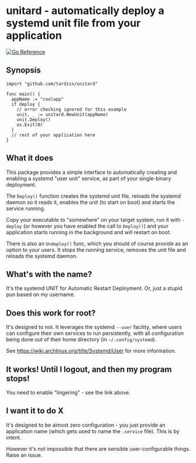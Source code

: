 # unitard - automatically deploy a systemd unit file from your application

[![Go Reference](https://pkg.go.dev/badge/github.com/tardisx/unitard.svg)](https://pkg.go.dev/github.com/tardisx/unitard)

## Synopsis

    import "github.com/tardisx/unitard"

    func main() {
      appName := "coolapp"
      if deploy {
        // error checking ignored for this example
        unit, _ := unitard.NewUnit(appName)
        unit.Deploy()
        os.Exit(0)
      }
      // rest of your application here
    }

## What it does

This package provides a simple interface to automatically creating and enabling a
systemd "user unit" service, as part of your single-binary deployment.

The `Deploy()` function creates the systemd unit file, reloads the systemd daemon
so it reads it, enables the unit (to start on boot) and starts the service
running.

Copy your executable to "somewhere" on your target system, run it with `-deploy` 
(or however you have enabled the call to `Deploy()`) and your application starts 
running in the background and will restart on boot.

There is also an `Undeploy()` func, which you should of course provide as an option 
to your users. It stops the running service, removes the unit file and reloads the
systemd daemon.

## What's with the name?

It's the systemd UNIT for Automatic Restart Deployment. Or, just a stupid pun based on my username.

## Does this work for root?

It's designed to not. It leverages the systemd `--user` facility, where users can configure
their own services to run persistently, with all configuration being done out of their home
directory (in `~/.config/systemd`).

See https://wiki.archlinux.org/title/Systemd/User for more information.

## It works! Until I logout, and then my program stops!

You need to enable "lingering" - see the link above.

## I want it to do X

It's designed to be almost zero configuration - you just provide an application name
(which gets used to name the `.service` file). This is by intent. 

However it's not impossible that there are sensible user-configurable things. Raise an issue.